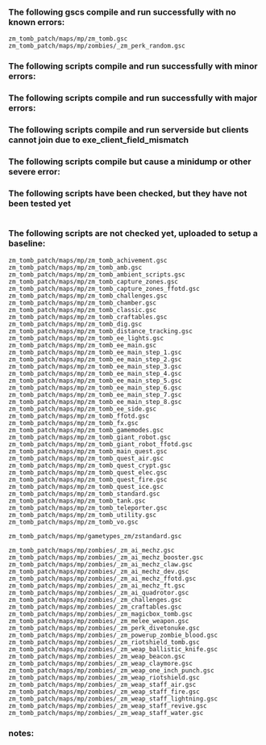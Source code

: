 ### The following gscs compile and run successfully with no known errors:
```
zm_tomb_patch/maps/mp/zm_tomb.gsc
zm_tomb_patch/maps/mp/zombies/_zm_perk_random.gsc
```
### The following scripts compile and run successfully with minor errors:

### The following scripts compile and run successfully with major errors:

### The following scripts compile and run serverside but clients cannot join due to exe_client_field_mismatch

### The following scripts compile but cause a minidump or other severe error:

### The following scripts have been checked, but they have not been tested yet
```

```

### The following scripts are not checked yet, uploaded to setup a baseline:
```
zm_tomb_patch/maps/mp/zm_tomb_achivement.gsc
zm_tomb_patch/maps/mp/zm_tomb_amb.gsc
zm_tomb_patch/maps/mp/zm_tomb_ambient_scripts.gsc
zm_tomb_patch/maps/mp/zm_tomb_capture_zones.gsc
zm_tomb_patch/maps/mp/zm_tomb_capture_zones_ffotd.gsc
zm_tomb_patch/maps/mp/zm_tomb_challenges.gsc
zm_tomb_patch/maps/mp/zm_tomb_chamber.gsc
zm_tomb_patch/maps/mp/zm_tomb_classic.gsc
zm_tomb_patch/maps/mp/zm_tomb_craftables.gsc
zm_tomb_patch/maps/mp/zm_tomb_dig.gsc
zm_tomb_patch/maps/mp/zm_tomb_distance_tracking.gsc
zm_tomb_patch/maps/mp/zm_tomb_ee_lights.gsc
zm_tomb_patch/maps/mp/zm_tomb_ee_main.gsc
zm_tomb_patch/maps/mp/zm_tomb_ee_main_step_1.gsc
zm_tomb_patch/maps/mp/zm_tomb_ee_main_step_2.gsc
zm_tomb_patch/maps/mp/zm_tomb_ee_main_step_3.gsc
zm_tomb_patch/maps/mp/zm_tomb_ee_main_step_4.gsc
zm_tomb_patch/maps/mp/zm_tomb_ee_main_step_5.gsc
zm_tomb_patch/maps/mp/zm_tomb_ee_main_step_6.gsc
zm_tomb_patch/maps/mp/zm_tomb_ee_main_step_7.gsc
zm_tomb_patch/maps/mp/zm_tomb_ee_main_step_8.gsc
zm_tomb_patch/maps/mp/zm_tomb_ee_side.gsc
zm_tomb_patch/maps/mp/zm_tomb_ffotd.gsc
zm_tomb_patch/maps/mp/zm_tomb_fx.gsc
zm_tomb_patch/maps/mp/zm_tomb_gamemodes.gsc
zm_tomb_patch/maps/mp/zm_tomb_giant_robot.gsc
zm_tomb_patch/maps/mp/zm_tomb_giant_robot_ffotd.gsc
zm_tomb_patch/maps/mp/zm_tomb_main_quest.gsc
zm_tomb_patch/maps/mp/zm_tomb_quest_air.gsc
zm_tomb_patch/maps/mp/zm_tomb_quest_crypt.gsc
zm_tomb_patch/maps/mp/zm_tomb_quest_elec.gsc
zm_tomb_patch/maps/mp/zm_tomb_quest_fire.gsc
zm_tomb_patch/maps/mp/zm_tomb_quest_ice.gsc
zm_tomb_patch/maps/mp/zm_tomb_standard.gsc
zm_tomb_patch/maps/mp/zm_tomb_tank.gsc
zm_tomb_patch/maps/mp/zm_tomb_teleporter.gsc
zm_tomb_patch/maps/mp/zm_tomb_utility.gsc
zm_tomb_patch/maps/mp/zm_tomb_vo.gsc

zm_tomb_patch/maps/mp/gametypes_zm/zstandard.gsc

zm_tomb_patch/maps/mp/zombies/_zm_ai_mechz.gsc
zm_tomb_patch/maps/mp/zombies/_zm_ai_mechz_booster.gsc
zm_tomb_patch/maps/mp/zombies/_zm_ai_mechz_claw.gsc
zm_tomb_patch/maps/mp/zombies/_zm_ai_mechz_dev.gsc
zm_tomb_patch/maps/mp/zombies/_zm_ai_mechz_ffotd.gsc
zm_tomb_patch/maps/mp/zombies/_zm_ai_mechz_ft.gsc
zm_tomb_patch/maps/mp/zombies/_zm_ai_quadrotor.gsc
zm_tomb_patch/maps/mp/zombies/_zm_challenges.gsc
zm_tomb_patch/maps/mp/zombies/_zm_craftables.gsc
zm_tomb_patch/maps/mp/zombies/_zm_magicbox_tomb.gsc
zm_tomb_patch/maps/mp/zombies/_zm_melee_weapon.gsc
zm_tomb_patch/maps/mp/zombies/_zm_perk_divetonuke.gsc
zm_tomb_patch/maps/mp/zombies/_zm_powerup_zombie_blood.gsc
zm_tomb_patch/maps/mp/zombies/_zm_riotshield_tomb.gsc
zm_tomb_patch/maps/mp/zombies/_zm_weap_ballistic_knife.gsc
zm_tomb_patch/maps/mp/zombies/_zm_weap_beacon.gsc
zm_tomb_patch/maps/mp/zombies/_zm_weap_claymore.gsc
zm_tomb_patch/maps/mp/zombies/_zm_weap_one_inch_punch.gsc
zm_tomb_patch/maps/mp/zombies/_zm_weap_riotshield.gsc
zm_tomb_patch/maps/mp/zombies/_zm_weap_staff_air.gsc
zm_tomb_patch/maps/mp/zombies/_zm_weap_staff_fire.gsc
zm_tomb_patch/maps/mp/zombies/_zm_weap_staff_lightning.gsc
zm_tomb_patch/maps/mp/zombies/_zm_weap_staff_revive.gsc
zm_tomb_patch/maps/mp/zombies/_zm_weap_staff_water.gsc
```

### notes:

